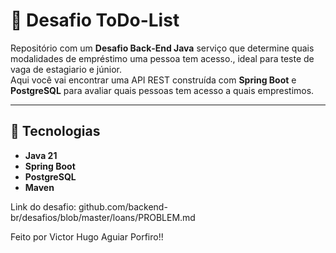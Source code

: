 # 📝 Desafio ToDo-List

Repositório com um **Desafio Back‑End Java**  serviço que determine quais modalidades de empréstimo uma pessoa tem acesso., ideal para teste de vaga de estagiario e júnior.  
Aqui você vai encontrar uma API REST construída com **Spring Boot** e **PostgreSQL** para avaliar quais pessoas tem acesso a quais emprestimos.

---

## 🚀 Tecnologias

- **Java 21**  
- **Spring Boot** 
- **PostgreSQL**  
- **Maven**  

Link do desafio: github.com/backend-br/desafios/blob/master/loans/PROBLEM.md

Feito por Victor Hugo Aguiar Porfiro!!






